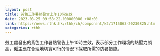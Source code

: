 ```yaml
---
layout: post
title: 黃色工作暑熱警告上午10時生效
date: 2023-08-25 09:58:22.000000000 +08:00
link: https://news.rthk.hk/rthk/ch/component/k2/1715063-20230825.htm
categories: rthk
---
```


勞工處發出的黃色工作暑熱警告上午10時生效，表示部分工作環境的熱壓力頗高，僱主應在合理地切實可行的情況下採取所需的防暑措施。
